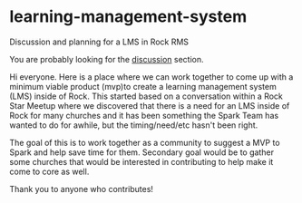 # learning-management-system
Discussion and planning for a LMS in Rock RMS

You are probably looking for the [discussion](https://github.com/Stelagmite/learning-management-system/issues) section.

Hi everyone. Here is a place where we can work together to come up with a minimum viable product (mvp)to create a learning management system (LMS) inside of Rock. This started based on a conversation within a Rock Star Meetup where we discovered that there is a need for an LMS inside of Rock for many churches and it has been something the Spark Team has wanted to do for awhile, but the timing/need/etc hasn't been right. 

The goal of this is to work together as a community to suggest a MVP to Spark and help save time for them. Secondary goal would be to gather some churches that would be interested in contributing to help make it come to core as well.

Thank you to anyone who contributes!

